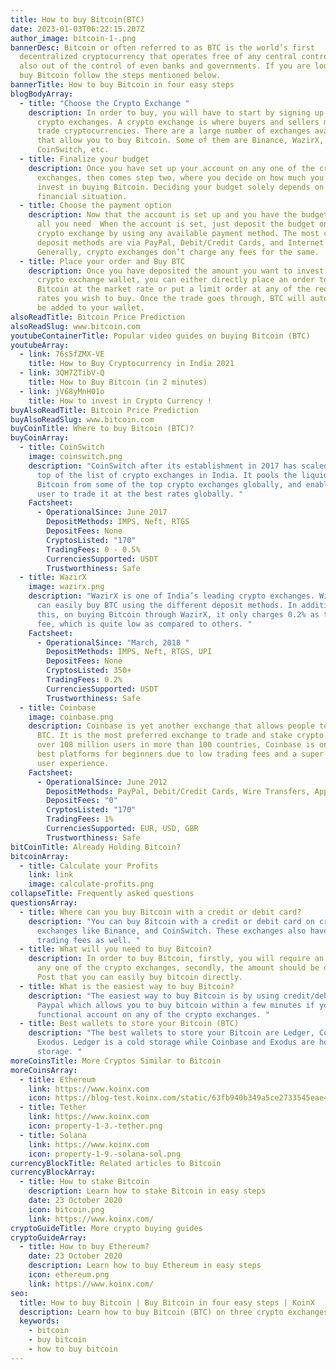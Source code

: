 ```yaml
---
title: How to buy Bitcoin(BTC)
date: 2023-01-03T06:22:15.207Z
author_image: bitcoin-1-.png
bannerDesc: Bitcoin or often referred to as BTC is the world’s first
  decentralized cryptocurrency that operates free of any central control and is
  also out of the control of even banks and governments. If you are looking to
  buy Bitcoin follow the steps mentioned below.
bannerTitle: How to buy Bitcoin in four easy steps
blogBodyArray:
  - title: "Choose the Crypto Exchange "
    description: In order to buy, you will have to start by signing up on any of the
      crypto exchanges. A crypto exchange is where buyers and sellers meet to
      trade cryptocurrencies. There are a large number of exchanges available
      that allow you to buy Bitcoin. Some of them are Binance, WazirX,
      CoinSwitch, etc.
  - title: Finalize your budget
    description: Once you have set up your account on any one of the crypto
      exchanges, then comes step two, where you decide on how much you want to
      invest in buying Bitcoin. Deciding your budget solely depends on your
      financial situation.
  - title: Choose the payment option
    description: Now that the account is set up and you have the budget with you,
      all you need  When the account is set, just deposit the budget on the
      crypto exchange by using any available payment method. The most common
      deposit methods are via PayPal, Debit/Credit Cards, and Internet Banking.
      Generally, crypto exchanges don’t charge any fees for the same.
  - title: Place your order and Buy BTC
    description: Once you have deposited the amount you want to invest into the
      crypto exchange wallet, you can either directly place an order to buy
      Bitcoin at the market rate or put a limit order at any of the required
      rates you wish to buy. Once the trade goes through, BTC will automatically
      be added to your wallet.
alsoReadTitle: Bitcoin Price Prediction
alsoReadSlug: www.bitcoin.com
youtubeContainerTitle: Popular video guides on buying Bitcoin (BTC)
youtubeArray:
  - link: 76s5fZMX-VE
    title: How to Buy Cryptocurrency in India 2021
  - link: 3QH7ZTibV-Q
    title: How to Buy Bitcoin (in 2 minutes)
  - link: jV68yMnH01o
    title: How to invest in Crypto Currency !
buyAlsoReadTitle: Bitcoin Price Prediction
buyAlsoReadSlug: www.bitcoin.com
buyCoinTitle: Where to buy Bitcoin (BTC)?
buyCoinArray:
  - title: CoinSwitch
    image: coinswitch.png
    description: "CoinSwitch after its establishment in 2017 has scaled up to the
      top of the list of crypto exchanges in India. It pools the liquidity of
      Bitcoin from some of the top crypto exchanges globally, and enables the
      user to trade it at the best rates globally. "
    Factsheet:
      - OperationalSince: June 2017
        DepositMethods: IMPS, Neft, RTGS
        DepositFees: None
        CryptosListed: "170"
        TradingFees: 0 - 0.5%
        CurrenciesSupported: USDT
        Trustworthiness: Safe
  - title: WazirX
    image: wazirx.png
    description: "WazirX is one of India’s leading crypto exchanges. With WazirX you
      can easily buy BTC using the different deposit methods. In addition to
      this, on buying Bitcoin through WazirX, it only charges 0.2% as trading
      fee, which is quite low as compared to others. "
    Factsheet:
      - OperationalSince: "March, 2018 "
        DepositMethods: IMPS, Neft, RTGS, UPI
        DepositFees: None
        CryptosListed: 350+
        TradingFees: 0.2%
        CurrenciesSupported: USDT
        Trustworthiness: Safe
  - title: Coinbase
    image: coinbase.png
    description: Coinbase is yet another exchange that allows people to buy and sell
      BTC. It is the most preferred exchange to trade and stake crypto. Having
      over 108 million users in more than 100 countries, Coinbase is one of the
      best platforms for beginners due to low trading fees and a super smooth
      user experience.
    Factsheet:
      - OperationalSince: June 2012
        DepositMethods: PayPal, Debit/Credit Cards, Wire Transfers, Apple/Google Pay
        DepositFees: "0"
        CryptosListed: "170"
        TradingFees: 1%
        CurrenciesSupported: EUR, USD, GBR
        Trustworthiness: Safe
bitCoinTitle: Already Holding Bitcoin?
bitcoinArray:
  - title: Calculate your Profits
    link: link
    image: calculate-profits.png
collapseTitle: Frequently asked questions
questionsArray:
  - title: Where can you buy Bitcoin with a credit or debit card?
    description: "You can buy Bitcoin with a credit or debit card on crypto
      exchanges like Binance, and CoinSwitch. These exchanges also have very low
      trading fees as well. "
  - title: What will you need to buy Bitcoin?
    description: In order to buy Bitcoin, firstly, you will require an account on
      any one of the crypto exchanges, secondly, the amount should be deposited.
      Post that you can easily buy bitcoin directly.
  - title: What is the easiest way to buy Bitcoin?
    description: "The easiest way to buy Bitcoin is by using credit/debit cards or
      Paypal which allows you to buy bitcoin within a few minutes if you have a
      functional account on any of the crypto exchanges. "
  - title: Best wallets to store your Bitcoin (BTC)
    description: "The best wallets to store your Bitcoin are Ledger, Coinbase and
      Exodus. Ledger is a cold storage while Coinbase and Exodus are hot
      storage. "
moreCoinsTitle: More Cryptos Similar to Bitcoin
moreCoinsArray:
  - title: Ethereum
    link: https://www.koinx.com
    icon: https://blog-test.koinx.com/static/63fb940b349a5ce2733545eae4116c5c/ET.png
  - title: Tether
    link: https://www.koinx.com
    icon: property-1-3.-tether.png
  - title: Solana
    link: https://www.koinx.com
    icon: property-1-9.-solana-sol.png
currencyBlockTitle: Related articles to Bitcoin
currencyBlockArray:
  - title: How to stake Bitcoin
    description: Learn how to stake Bitcoin in easy steps
    date: 23 October 2020
    icon: bitcoin.png
    link: https://www.koinx.com/
cryptoGuideTitle: More crypto buying guides
cryptoGuideArray:
  - title: How to buy Ethereum?
    date: 23 October 2020
    description: Learn how to buy Ethereum in easy steps
    icon: ethereum.png
    link: https://www.koinx.com/
seo:
  title: How to buy Bitcoin | Buy Bitcoin in four easy steps | KoinX
  description: Learn how to buy Bitcoin (BTC) on three crypto exchanges
  keywords:
    - bitcoin
    - buy bitcoin
    - how to buy bitcoin
---
```

